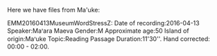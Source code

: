  Here we have files from Ma'uke:
 
 EMM20160413MuseumWordStressZ: Date of recording:2016-04-13 Speaker:Maꞌara Maeva Gender:M Approximate age:50 Island of origin:Maꞌuke Topic:Reading Passage Duration:11'30''. Hand corrected: 00:00 - 02:00.
